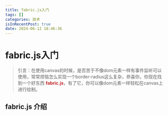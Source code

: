 ```yaml
---
title: fabric.js入门
tags: []
categories: 技术
isInRecentPost: true
date: 2024-06-12 18:46:36
---
```


# fabric.js入门
> 引言：在使用canvas的时候，是否苦于不像dom元素一样有事件监听可以使用，常常烦恼怎么实现一个border-radius这么复杂，恭喜你，你现在找到一个好东西 <font color=#c32626 >**fabric.js**</font>，有了它，你可以像dom元素一样轻松在canvas上进行绘制。

## fabric.js 介绍